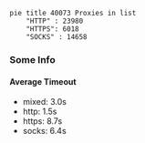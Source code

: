 
```mermaid
pie title 40073 Proxies in list
    "HTTP" : 23980
    "HTTPS": 6018
    "SOCKS" : 14658
```

### Some Info
#### Average Timeout

- mixed: 3.0s
- http: 1.5s
- https: 8.7s
- socks: 6.4s